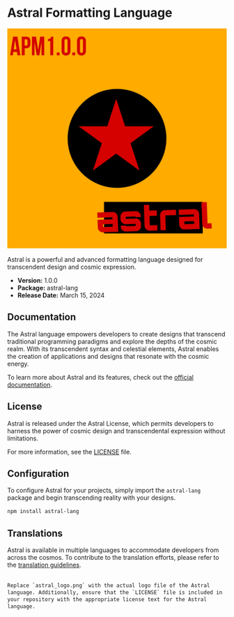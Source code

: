  
# Astral Formatting Language

![Astral Logo](logo_astral.jpg)

Astral is a powerful and advanced formatting language designed for transcendent design and cosmic expression.

- **Version:** 1.0.0
- **Package:** astral-lang
- **Release Date:** March 15, 2024

## Documentation

The Astral language empowers developers to create designs that transcend traditional programming paradigms and explore the depths of the cosmic realm. With its transcendent syntax and celestial elements, Astral enables the creation of applications and designs that resonate with the cosmic energy.

To learn more about Astral and its features, check out the [official documentation](https://astral-lang.com/docs).

## License

Astral is released under the Astral License, which permits developers to harness the power of cosmic design and transcendental expression without limitations.

For more information, see the [LICENSE](LICENSE) file.

## Configuration

To configure Astral for your projects, simply import the `astral-lang` package and begin transcending reality with your designs.

```bash
npm install astral-lang
```

## Translations

Astral is available in multiple languages to accommodate developers from across the cosmos. To contribute to the translation efforts, please refer to the [translation guidelines](https://astral-lang.com/docs/contributing/translations).

```

Replace `astral_logo.png` with the actual logo file of the Astral language. Additionally, ensure that the `LICENSE` file is included in your repository with the appropriate license text for the Astral language.
